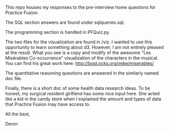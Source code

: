 This repo houses my responses to the pre-interview home questions for Practice Fusion. 

The SQL section answers are found under sqlqueries.sql.

The programming section is handled in PFQuiz.py. 

The two files for the visualization are found in /viz. I wanted to use this opportunity to learn 
something about d3. However, I am not entirely pleased at the result. What you see is a copy and modify of the 
awesome "Les Misérables Co-occurrence" visualization of the characters in the musical. 
You can find his great work here: http://bost.ocks.org/mike/miserables/

The quantitative reasoning questions are answered in the similarly named doc file.

Finally, there is a short doc of some health data research ideas. To be honest, my surgical resident girlfiend has some
nice input here. She acted like a kid in the candy store when I explained the amount and types of data that Practice Fusion
may have access to. 

All the best, 

Deron
